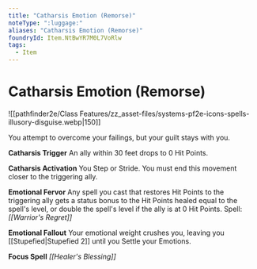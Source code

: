 ```yaml
---
title: "Catharsis Emotion (Remorse)"
noteType: ":luggage:"
aliases: "Catharsis Emotion (Remorse)"
foundryId: Item.NtBwYR7M0L7VoRlw
tags:
  - Item
---
```


# Catharsis Emotion (Remorse)
![[pathfinder2e/Class Features/zz_asset-files/systems-pf2e-icons-spells-illusory-disguise.webp|150]]

You attempt to overcome your failings, but your guilt stays with you.

**Catharsis Trigger** An ally within 30 feet drops to 0 Hit Points.

**Catharsis Activation** You Step or Stride. You must end this movement closer to the triggering ally.

**Emotional Fervor** Any spell you cast that restores Hit Points to the triggering ally gets a status bonus to the Hit Points healed equal to the spell's level, or double the spell's level if the ally is at 0 Hit Points. Spell: _[[Warrior's Regret]]_

**Emotional Fallout** Your emotional weight crushes you, leaving you [[Stupefied|Stupefied 2]] until you Settle your Emotions.

**Focus Spell** _[[Healer's Blessing]]_
